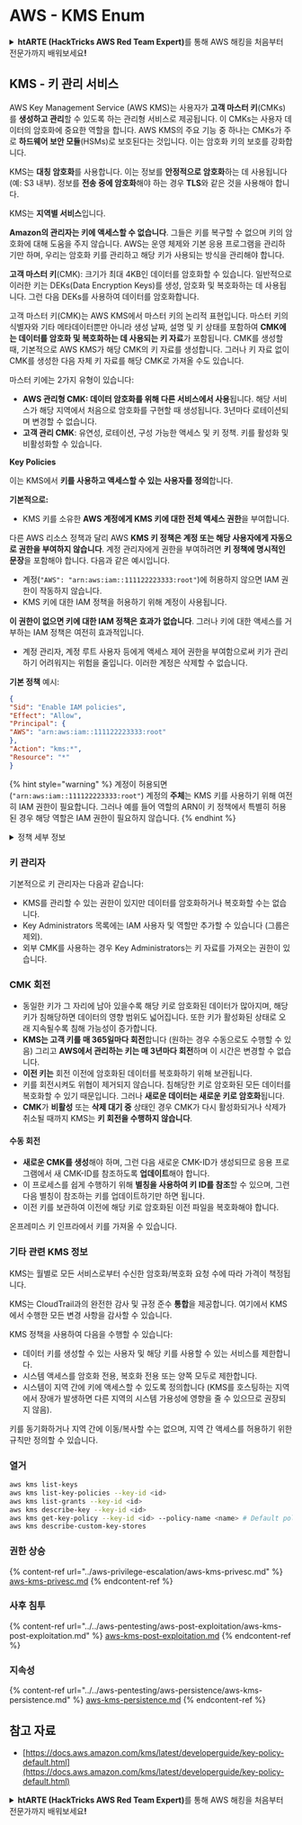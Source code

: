 # AWS - KMS Enum

<details>

<summary><strong>htARTE (HackTricks AWS Red Team Expert)</strong>를 통해 AWS 해킹을 처음부터 전문가까지 배워보세요<strong>!</strong></summary>

HackTricks를 지원하는 다른 방법:

* **회사를 HackTricks에서 광고하거나 HackTricks를 PDF로 다운로드**하려면 [**SUBSCRIPTION PLANS**](https://github.com/sponsors/carlospolop)를 확인하세요!
* [**공식 PEASS & HackTricks 스웨그**](https://peass.creator-spring.com)를 얻으세요.
* [**The PEASS Family**](https://opensea.io/collection/the-peass-family)를 발견하세요. 독점적인 [**NFTs**](https://opensea.io/collection/the-peass-family) 컬렉션입니다.
* 💬 [**Discord 그룹**](https://discord.gg/hRep4RUj7f) 또는 [**텔레그램 그룹**](https://t.me/peass)에 **참여**하거나 **Twitter** 🐦 [**@hacktricks_live**](https://twitter.com/hacktricks_live)**를** **팔로우**하세요.
* **HackTricks**와 **HackTricks Cloud** github 저장소에 PR을 제출하여 **해킹 트릭을 공유**하세요.

</details>

## KMS - 키 관리 서비스

AWS Key Management Service (AWS KMS)는 사용자가 **고객 마스터 키**(CMKs)를 **생성하고 관리**할 수 있도록 하는 관리형 서비스로 제공됩니다. 이 CMKs는 사용자 데이터의 암호화에 중요한 역할을 합니다. AWS KMS의 주요 기능 중 하나는 CMKs가 주로 **하드웨어 보안 모듈**(HSMs)로 보호된다는 것입니다. 이는 암호화 키의 보호를 강화합니다.

KMS는 **대칭 암호화**를 사용합니다. 이는 정보를 **안정적으로 암호화**하는 데 사용됩니다(예: S3 내부). 정보를 **전송 중에 암호화**해야 하는 경우 **TLS**와 같은 것을 사용해야 합니다.

KMS는 **지역별 서비스**입니다.

**Amazon의 관리자는 키에 액세스할 수 없습니다**. 그들은 키를 복구할 수 없으며 키의 암호화에 대해 도움을 주지 않습니다. AWS는 운영 체제와 기본 응용 프로그램을 관리하기만 하며, 우리는 암호화 키를 관리하고 해당 키가 사용되는 방식을 관리해야 합니다.

**고객 마스터 키**(CMK): 크기가 최대 4KB인 데이터를 암호화할 수 있습니다. 일반적으로 이러한 키는 DEKs(Data Encryption Keys)를 생성, 암호화 및 복호화하는 데 사용됩니다. 그런 다음 DEKs를 사용하여 데이터를 암호화합니다.

고객 마스터 키(CMK)는 AWS KMS에서 마스터 키의 논리적 표현입니다. 마스터 키의 식별자와 기타 메타데이터뿐만 아니라 생성 날짜, 설명 및 키 상태를 포함하여 **CMK에는 데이터를 암호화 및 복호화하는 데 사용되는 키 자료**가 포함됩니다. CMK를 생성할 때, 기본적으로 AWS KMS가 해당 CMK의 키 자료를 생성합니다. 그러나 키 자료 없이 CMK를 생성한 다음 자체 키 자료를 해당 CMK로 가져올 수도 있습니다.

마스터 키에는 2가지 유형이 있습니다:

* **AWS 관리형 CMK: 데이터 암호화를 위해 다른 서비스에서 사용**됩니다. 해당 서비스가 해당 지역에서 처음으로 암호화를 구현할 때 생성됩니다. 3년마다 로테이션되며 변경할 수 없습니다.
* **고객 관리 CMK**: 유연성, 로테이션, 구성 가능한 액세스 및 키 정책. 키를 활성화 및 비활성화할 수 있습니다.

**Key Policies**

이는 KMS에서 **키를 사용하고 액세스할 수 있는 사용자를 정의**합니다.

**기본적으로:**

* KMS 키를 소유한 **AWS 계정에게 KMS 키에 대한 전체 액세스 권한**을 부여합니다.

다른 AWS 리소스 정책과 달리 AWS **KMS 키 정책은 계정 또는 해당 사용자에게 자동으로 권한을 부여하지 않습니다**. 계정 관리자에게 권한을 부여하려면 **키 정책에 명시적인 문장**을 포함해야 합니다. 다음과 같은 예시입니다.

* 계정(`"AWS": "arn:aws:iam::111122223333:root"`)에 허용하지 않으면 IAM 권한이 작동하지 않습니다.
* KMS 키에 대한 IAM 정책을 허용하기 위해 계정이 사용됩니다.

**이 권한이 없으면 키에 대한 IAM 정책은 효과가 없습니다**. 그러나 키에 대한 액세스를 거부하는 IAM 정책은 여전히 효과적입니다.
* 계정 관리자, 계정 루트 사용자 등에게 액세스 제어 권한을 부여함으로써 키가 관리하기 어려워지는 위험을 줄입니다. 이러한 계정은 삭제할 수 없습니다.

**기본 정책** 예시:
```json
{
"Sid": "Enable IAM policies",
"Effect": "Allow",
"Principal": {
"AWS": "arn:aws:iam::111122223333:root"
},
"Action": "kms:*",
"Resource": "*"
}
```
{% hint style="warning" %}
계정이 허용되면 (`"arn:aws:iam::111122223333:root"`) 계정의 **주체**는 KMS 키를 사용하기 위해 여전히 IAM 권한이 필요합니다. 그러나 예를 들어 역할의 ARN이 키 정책에서 특별히 허용된 경우 해당 역할은 IAM 권한이 필요하지 않습니다.
{% endhint %}

<details>

<summary>정책 세부 정보</summary>

정책의 속성:

* JSON 기반 문서
* Resource --> 영향을 받는 리소스 ("\*"일 수도 있음)
* Action --> kms:Encrypt, kms:Decrypt, kms:CreateGrant ... (권한)
* Effect --> 허용/거부
* Principal --> 영향을 받는 arn
* Conditions (선택 사항) --> 권한 부여 조건

권한 부여:

* AWS 계정 내 다른 AWS 주체에게 권한을 위임할 수 있도록 허용합니다. AWS KMS API를 사용하여 생성해야 합니다. CMK 식별자, 수신 주체 및 필요한 작업 수준 (Decrypt, Encrypt, GenerateDataKey...)을 지정할 수 있습니다.
* 권한 부여가 생성되면 GrantToken과 GrantID가 발급됩니다.

**접근**:

* **키 정책**을 통해 -- 이 존재하는 경우 IAM 정책보다 우선합니다.
* **IAM 정책**을 통해
* **권한 부여**를 통해

</details>

### 키 관리자

기본적으로 키 관리자는 다음과 같습니다:

* KMS를 관리할 수 있는 권한이 있지만 데이터를 암호화하거나 복호화할 수는 없습니다.
* Key Administrators 목록에는 IAM 사용자 및 역할만 추가할 수 있습니다 (그룹은 제외).
* 외부 CMK를 사용하는 경우 Key Administrators는 키 자료를 가져오는 권한이 있습니다.

### CMK 회전

* 동일한 키가 그 자리에 남아 있을수록 해당 키로 암호화된 데이터가 많아지며, 해당 키가 침해당하면 데이터의 영향 범위도 넓어집니다. 또한 키가 활성화된 상태로 오래 지속될수록 침해 가능성이 증가합니다.
* **KMS는 고객 키를 매 365일마다 회전**합니다 (원하는 경우 수동으로도 수행할 수 있음) 그리고 **AWS에서 관리하는 키는 매 3년마다 회전**하며 이 시간은 변경할 수 없습니다.
* **이전 키는** 회전 이전에 암호화된 데이터를 복호화하기 위해 보관됩니다.
* 키를 회전시켜도 위협이 제거되지 않습니다. 침해당한 키로 암호화된 모든 데이터를 복호화할 수 있기 때문입니다. 그러나 **새로운 데이터는 새로운 키로 암호화**됩니다.
* **CMK**가 **비활성** 또는 **삭제 대기 중** 상태인 경우 CMK가 다시 활성화되거나 삭제가 취소될 때까지 KMS는 **키 회전을 수행하지 않습니다**.

#### 수동 회전

* **새로운 CMK를 생성**해야 하며, 그런 다음 새로운 CMK-ID가 생성되므로 응용 프로그램에서 새 CMK-ID를 참조하도록 **업데이트**해야 합니다.
* 이 프로세스를 쉽게 수행하기 위해 **별칭을 사용하여 키 ID를 참조**할 수 있으며, 그런 다음 별칭이 참조하는 키를 업데이트하기만 하면 됩니다.
* 이전 키를 보관하여 이전에 해당 키로 암호화된 이전 파일을 복호화해야 합니다.

온프레미스 키 인프라에서 키를 가져올 수 있습니다.

### 기타 관련 KMS 정보

KMS는 월별로 모든 서비스로부터 수신한 암호화/복호화 요청 수에 따라 가격이 책정됩니다.

KMS는 CloudTrail과의 완전한 감사 및 규정 준수 **통합**을 제공합니다. 여기에서 KMS에서 수행한 모든 변경 사항을 감사할 수 있습니다.

KMS 정책을 사용하여 다음을 수행할 수 있습니다:

* 데이터 키를 생성할 수 있는 사용자 및 해당 키를 사용할 수 있는 서비스를 제한합니다.
* 시스템 액세스를 암호화 전용, 복호화 전용 또는 양쪽 모두로 제한합니다.
* 시스템이 지역 간에 키에 액세스할 수 있도록 정의합니다 (KMS를 호스팅하는 지역에서 장애가 발생하면 다른 지역의 시스템 가용성에 영향을 줄 수 있으므로 권장되지 않음).

키를 동기화하거나 지역 간에 이동/복사할 수는 없으며, 지역 간 액세스를 허용하기 위한 규칙만 정의할 수 있습니다.

### 열거
```bash
aws kms list-keys
aws kms list-key-policies --key-id <id>
aws kms list-grants --key-id <id>
aws kms describe-key --key-id <id>
aws kms get-key-policy --key-id <id> --policy-name <name> # Default policy name is "default"
aws kms describe-custom-key-stores
```
### 권한 상승

{% content-ref url="../aws-privilege-escalation/aws-kms-privesc.md" %}
[aws-kms-privesc.md](../aws-privilege-escalation/aws-kms-privesc.md)
{% endcontent-ref %}

### 사후 침투

{% content-ref url="../../aws-pentesting/aws-post-exploitation/aws-kms-post-exploitation.md" %}
[aws-kms-post-exploitation.md](../../aws-pentesting/aws-post-exploitation/aws-kms-post-exploitation.md)
{% endcontent-ref %}

### 지속성

{% content-ref url="../../aws-pentesting/aws-persistence/aws-kms-persistence.md" %}
[aws-kms-persistence.md](../../aws-pentesting/aws-persistence/aws-kms-persistence.md)
{% endcontent-ref %}

## 참고 자료

* [https://docs.aws.amazon.com/kms/latest/developerguide/key-policy-default.html](https://docs.aws.amazon.com/kms/latest/developerguide/key-policy-default.html)

<details>

<summary><strong>htARTE (HackTricks AWS Red Team Expert)</strong>를 통해 AWS 해킹을 처음부터 전문가까지 배워보세요<strong>!</strong></summary>

HackTricks를 지원하는 다른 방법:

* **회사를 HackTricks에서 광고하거나 HackTricks를 PDF로 다운로드**하려면 [**SUBSCRIPTION PLANS**](https://github.com/sponsors/carlospolop)를 확인하세요!
* [**공식 PEASS & HackTricks 상품**](https://peass.creator-spring.com)을 구매하세요.
* [**The PEASS Family**](https://opensea.io/collection/the-peass-family)를 발견하세요. 독점적인 [**NFT**](https://opensea.io/collection/the-peass-family) 컬렉션입니다.
* 💬 [**Discord 그룹**](https://discord.gg/hRep4RUj7f) 또는 [**텔레그램 그룹**](https://t.me/peass)에 **참여**하거나 **Twitter** 🐦 [**@hacktricks_live**](https://twitter.com/hacktricks_live)를 **팔로우**하세요.
* **HackTricks**와 [**HackTricks Cloud**](https://github.com/carlospolop/hacktricks-cloud) github 저장소에 PR을 제출하여 **해킹 기법을 공유**하세요.

</details>
